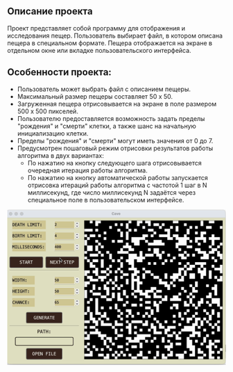## Описание проекта

Проект представляет собой программу для отображения и исследования пещер. Пользователь выбирает файл, в котором описана пещера в специальном формате. Пещера отображается на экране в отдельном окне или вкладке пользовательского интерфейса.

## Особенности проекта:

- Пользователь может выбрать файл с описанием пещеры.
- Максимальный размер пещеры составляет 50 х 50.
- Загруженная пещера отрисовывается на экране в поле размером 500 x 500 пикселей.
- Пользователю предоставляется возможность задать пределы "рождения" и "смерти" клетки, а также шанс на начальную инициализацию клетки.
- Пределы "рождения" и "смерти" могут иметь значения от 0 до 7.
- Предусмотрен пошаговый режим отрисовки результатов работы алгоритма в двух вариантах:
  - По нажатию на кнопку следующего шага отрисовывается очередная итерация работы алгоритма.
  - По нажатию на кнопку автоматической работы запускается отрисовка итераций работы алгоритма с частотой 1 шаг в N миллисекунд, где число миллисекунд N задаётся через специальное поле в пользовательском интерфейсе.

![d](/materials/gif/Screen%20Recording%202023-06-27%20at%2015.14.39.gif)